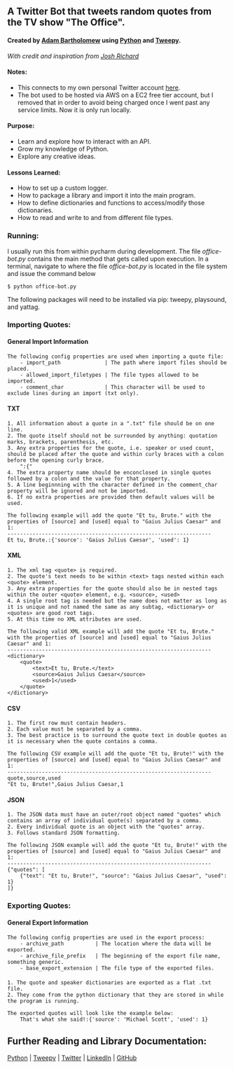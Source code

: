 ## A Twitter Bot that tweets random quotes from the TV show "The Office".
#### Created by [Adam Bartholomew](https://www.linkedin.com/in/adam-bartholomew/) using [Python](https://www.python.org/) and [Tweepy](https://docs.tweepy.org/en/stable/index.html).
_With credit and inspiration from [Josh Richard](https://github.com/joshuarichard)_

#### Notes:
* This connects to my own personal Twitter account [here](https://twitter.com/The_Adumb).
* The bot used to be hosted via AWS on a EC2 free tier account, but I removed that in order to avoid being charged once I went past any service limits. Now it is only run locally.

#### Purpose:
* Learn and explore how to interact with an API. 
* Grow my knowledge of Python. 
* Explore any creative ideas.

#### Lessons Learned:
* How to set up a custom logger.
* How to package a library and import it into the main program.
* How to define dictionaries and functions to access/modify those dictionaries.
* How to read and write to and from different file types.

### Running:
I usually run this from within pycharm during development. The file _office-bot.py_ contains the main method that gets called upon execution.
In a terminal, navigate to where the file _office-bot.py_ is located in the file system and issue the command below

    $ python office-bot.py

The following packages will need to be installed via pip: tweepy, playsound, and yattag.

### Importing Quotes:
#### General Import Information
    The following config properties are used when importing a quote file:
        - import_path              | The path where import files should be placed.
        - allowed_import_filetypes | The file types allowed to be imported.
        - comment_char             | This character will be used to exclude lines during an import (txt only).

#### TXT
    1. All information about a quote in a ".txt" file should be on one line.
    2. The quote itself should not be surrounded by anything: quotation marks, brackets, parenthesis, etc.
    3. Any extra properties for the quote, i.e. speaker or used count, should be placed after the quote and within curly braces with a colon before the opening curly brace. 
        ":{"
    4. The extra property name should be enconclosed in single quotes followed by a colon and the value for that property.
    5. A line beginnning with the character defined in the comment_char property will be ignored and not be imported.
    6. If no extra properties are provided then default values will be used.

    The following example will add the quote "Et tu, Brute." with the properties of [source] and [used] equal to "Gaius Julius Caesar" and 1:
    -----------------------------------------------------------------
    Et tu, Brute.:{'source': 'Gaius Julius Caesar', 'used': 1}

#### XML
    1. The xml tag <quote> is required.
    2. The quote's text needs to be within <text> tags nested within each <quote> element.
    3. Any extra properties for the quote should also be in nested tags within the outer <quote> element, e.g. <source>, <used>
    4. A single root tag is needed but the name does not matter as long as it is unique and not named the same as any subtag, <dictionary> or <quotes> are good root tags.
    5. At this time no XML attributes are used.

    The following valid XML example will add the quote "Et tu, Brute." with the properties of [source] and [used] equal to "Gaius Julius Caesar" and 1:
    -----------------------------------------------------------------
    <dictionary>
        <quote>
            <text>Et tu, Brute.</text>
            <source>Gaius Julius Caesar</source>
            <used>1</used>
        </quote>
    </dictionary>

#### CSV
    1. The first row must contain headers.
    2. Each value must be separated by a comma.
    3. The best practice is to surround the quote text in double quotes as it is necessary when the quote contains a comma.

    The following CSV example will add the quote "Et tu, Brute!" with the properties of [source] and [used] equal to "Gaius Julius Caesar" and 1:
    -----------------------------------------------------------------
    quote,source,used
    "Et tu, Brute!",Gaius Julius Caesar,1

#### JSON
    1. The JSON data must have an outer/root object named "quotes" which contains an array of individual quote(s) separated by a comma.
    2. Every individual quote is an object with the "quotes" array.
    3. Follows standard JSON formatting.

    The following JSON example will add the quote "Et tu, Brute!" with the properties of [source] and [used] equal to "Gaius Julius Caesar" and 1:
    -----------------------------------------------------------------
    {"quotes": [
	    {"text": "Et tu, Brute!", "source": "Gaius Julius Caesar", "used": 1}
    ]}

### Exporting Quotes:
#### General Export Information
    The following config properties are used in the export process:
        - archive_path          | The location where the data will be exported.
        - archive_file_prefix   | The beginning of the export file name, something generic.
        - base_export_extension | The file type of the exported files.

####
    1. The quote and speaker dictionaries are exported as a flat .txt file.
    2. They come from the python dictionary that they are stored in while the program is running.

    The exported quotes will look like the example below:
        That's what she said!:{'source': 'Michael Scott', 'used': 1}
    

Further Reading and Library Documentation:
------------------------------------------
[Python](https://www.python.org/) | [Tweepy](http://www.tweepy.org/) | [Twitter](https://www.twitter.com/) | [LinkedIn](https://www.linkedin.com/in/adam-bartholomew/) | [GitHub](https://github.com/adam-bartholomew/)
